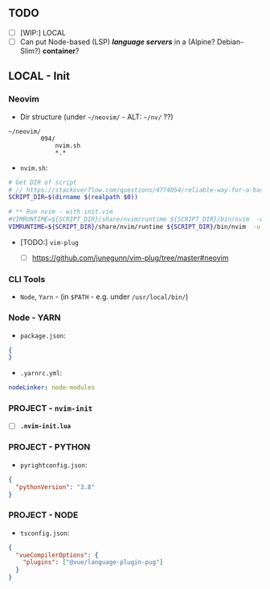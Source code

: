 ## TODO

- [ ] [WIP:] LOCAL
- [ ] Can put Node-based (LSP) **_language servers_** in a (Alpine? Debian-Slim?) **container**?

## LOCAL - Init

### Neovim

- Dir structure (under `~/neovim/` - ALT: `~/nv/` ??)

```
~/neovim/
         094/
             nvim.sh
             *.*
```

- `nvim.sh`:

```sh
# Get DIR of script
# // https://stackoverflow.com/questions/4774054/reliable-way-for-a-bash-script-to-get-the-full-path-to-itself
SCRIPT_DIR=$(dirname $(realpath $0))

# ** Run nvim - with init.vim
#VIMRUNTIME=${SCRIPT_DIR}/share/nvim/runtime ${SCRIPT_DIR}/bin/nvim  -u ${SCRIPT_DIR}/init.vim  $@
VIMRUNTIME=${SCRIPT_DIR}/share/nvim/runtime ${SCRIPT_DIR}/bin/nvim  -u  $@
```

- [TODO:] `vim-plug`

    - [ ] https://github.com/junegunn/vim-plug/tree/master#neovim

### CLI Tools
 
 - `Node`, `Yarn` - (in `$PATH` - e.g. under `/usr/local/bin/`)

### Node - YARN

- `package.json`:

```json
{
}
```

- `.yarnrc.yml`:

```yaml
nodeLinker: node-modules
```

### PROJECT - `nvim-init`

- [ ] **`.nvim-init.lua`**

### PROJECT - PYTHON

- `pyrightconfig.json`:

```json
{
  "pythonVersion": "3.8"
}
```

### PROJECT - NODE

- `tsconfig.json`:

```json
{
  "vueCompilerOptions": {
    "plugins": ["@vue/language-plugin-pug"]
  }
}
```
